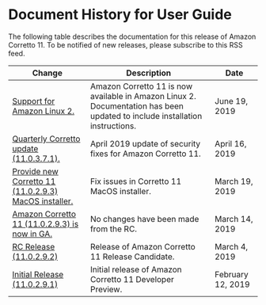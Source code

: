 # Document History for User Guide<a name="doc-history"></a>

 The following table describes the documentation for this release of Amazon Corretto 11\. To be notified of new releases, please subscribe to this RSS feed\. 

| Change | Description | Date | 
| --- |--- |--- |
| [Support for Amazon Linux 2\.](#doc-history) | Amazon Corretto 11 is now available in Amazon Linux 2\. Documentation has been updated to include installation instructions\. | June 19, 2019 | 
| [Quarterly Corretto update \(11\.0\.3\.7\.1\)\.](#doc-history) | April 2019 update of security fixes for Amazon Corretto 11\. | April 16, 2019 | 
| [Provide new Corretto 11 \(11\.0\.2\.9\.3\) MacOS installer\.](#doc-history) | Fix issues in Corretto 11 MacOS installer\. | March 19, 2019 | 
| [Amazon Corretto 11 \(11\.0\.2\.9\.3\) is now in GA\.](#doc-history) | No changes have been made from the RC\. | March 14, 2019 | 
| [RC Release \(11\.0\.2\.9\.2\)](#doc-history) | Release of Amazon Corretto 11 Release Candidate\. | March 4, 2019 | 
| [Initial Release \(11\.0\.2\.9\.1\)](#doc-history) | Initial release of Amazon Corretto 11 Developer Preview\. | February 12, 2019 | 